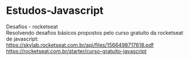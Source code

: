 # Estudos-Javascript <br/>
Desafios - rocketseat <br/>
Resolvendo desafios básicos propostos pelo curso gratuito da rocketseat de javascript: <br/>
https://skylab.rocketseat.com.br/api/files/1566498717618.pdf <br/>
https://rocketseat.com.br/starter/curso-gratuito-javascript <br/>
